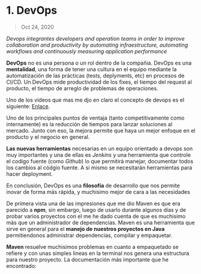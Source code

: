 # 1. DevOps

> Oct 24, 2020

*Devops integrantes developers and operation teams in order to improve collaboration and productivity by automating infraestructure, automating workflows and continuously measuring application performance*

**DevOps** no es una persona o un rol dentro de la compañia. DevOps es una **mentalidad**, una forma de tener una cultura en el equipo mediante la automatización de las prácticas (tests, deplyments, etc) en procesos de CI/CD. Un DevOps mide productividad de los fixes, el tiempo del request al producto, el tiempo de arreglo de problemas de operaciones. 

Uno de los videos que mas me djo en claro el concepto de devops es el siguiente: [Enlace](https://www.youtube.com/watch?v=_I94-tJlovg).

Uno de los principales puntos de ventaja (tanto competitivamente como internamente) es la reducción de tiempos para lanzar soluciones al mercado. Junto con eso, la mejora permite que haya un mejor enfoque en el producto y el negocio en general.


**Las nuevas herramientas** necesarias en un equipo orientado a devops son muy importantes y una de ellas es *Jenkins* y una herramienta que controle el codigo fuente (como *Github*) lo que permitirá manejar, documentar todos los cambios al códgio fuente. A si mismo se necesitarán herramientas para hacer deployment.

En conclusión, DevOps es una **filosofía** de desarrollo que nos permite inovar de forma más rápida, y muchisimo mejor de cara a las necesidades 

De primera vista una de las impresiones que me dio Maven es que era parecido a **npm**, sin embargo, luego de usarlo durante algunos días y de probar varios proyectos con el me he dado cuenta de que es muchisimo más que un administrador de dependencias. Maven es una herramienta que sirve en general para el **manejo de nuestros proyectos en Java** permitiendonos administrar dependencias, compilar y empaquetar. 

**Maven** resuelve muchisimos problemas en cuanto a empaquetado se refiere y con unas simples lineas en la terminal nos genera una estructura para nuestro proyecto. La documentación más importante que he encontrado: